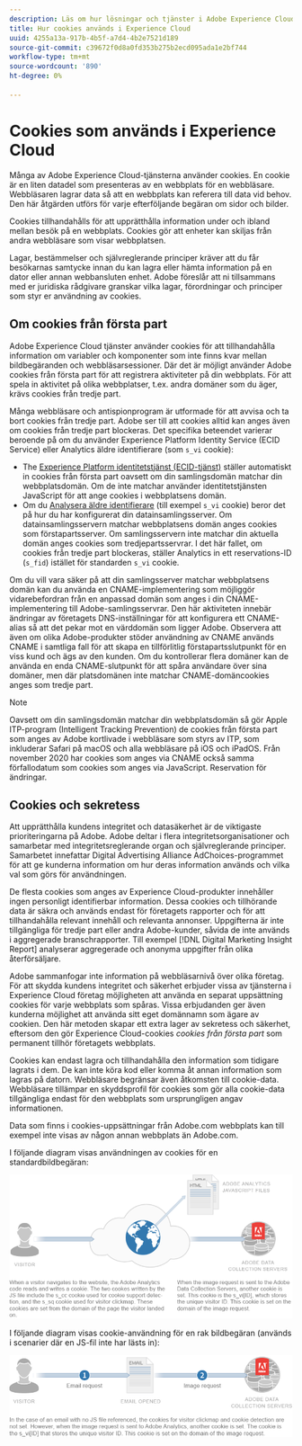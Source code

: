 ```yaml
---
description: Läs om hur lösningar och tjänster i Adobe Experience Cloud använder cookies.
title: Hur cookies används i Experience Cloud
uuid: 4255a13a-917b-4b5f-a7d4-4b2e7521d189
source-git-commit: c39672f0d8a0fd353b275b2ecd095ada1e2bf744
workflow-type: tm+mt
source-wordcount: '890'
ht-degree: 0%

---
```



# Cookies som används i Experience Cloud

Många av Adobe Experience Cloud-tjänsterna använder cookies. En cookie är en liten datadel som presenteras av en webbplats för en webbläsare. Webbläsaren lagrar data så att en webbplats kan referera till data vid behov. Den här åtgärden utförs för varje efterföljande begäran om sidor och bilder.

Cookies tillhandahålls för att upprätthålla information under och ibland mellan besök på en webbplats. Cookies gör att enheter kan skiljas från andra webbläsare som visar webbplatsen.

Lagar, bestämmelser och självreglerande principer kräver att du får besökarnas samtycke innan du kan lagra eller hämta information på en dator eller annan webbansluten enhet. Adobe föreslår att ni tillsammans med er juridiska rådgivare granskar vilka lagar, förordningar och principer som styr er användning av cookies.

## Om cookies från första part

Adobe Experience Cloud tjänster använder cookies för att tillhandahålla information om variabler och komponenter som inte finns kvar mellan bildbegäranden och webbläsarsessioner. Där det är möjligt använder Adobe cookies från första part för att registrera aktiviteter på din webbplats. För att spela in aktivitet på olika webbplatser, t.ex. andra domäner som du äger, krävs cookies från tredje part.

Många webbläsare och antispionprogram är utformade för att avvisa och ta bort cookies från tredje part. Adobe ser till att cookies alltid kan anges även om cookies från tredje part blockeras. Det specifika beteendet varierar beroende på om du använder Experience Platform Identity Service (ECID Service) eller Analytics äldre identifierare (som `s_vi` cookie):

* The [Experience Platform identitetstjänst (ECID-tjänst)](https://experienceleague.adobe.com/docs/id-service/using/intro/overview.html) ställer automatiskt in cookies från första part oavsett om din samlingsdomän matchar din webbplatsdomän. Om de inte matchar använder identitetstjänsten JavaScript för att ange cookies i webbplatsens domän.
* Om du [Analysera äldre identifierare](analytics.md) (till exempel `s_vi` cookie) beror det på hur du har konfigurerat din datainsamlingsserver. Om datainsamlingsservern matchar webbplatsens domän anges cookies som förstapartsserver. Om samlingsservern inte matchar din aktuella domän anges cookies som tredjepartsservrar. I det här fallet, om cookies från tredje part blockeras, ställer Analytics in ett reservations-ID (`s_fid`) istället för standarden `s_vi` cookie.

Om du vill vara säker på att din samlingsserver matchar webbplatsens domän kan du använda en CNAME-implementering som möjliggör vidarebefordran från en anpassad domän som anges i din CNAME-implementering till Adobe-samlingsservrar. Den här aktiviteten innebär ändringar av företagets DNS-inställningar för att konfigurera ett CNAME-alias så att det pekar mot en värddomän som ligger Adobe. Observera att även om olika Adobe-produkter stöder användning av CNAME används CNAME i samtliga fall för att skapa en tillförlitlig förstapartsslutpunkt för en viss kund och ägs av den kunden. Om du kontrollerar flera domäner kan de använda en enda CNAME-slutpunkt för att spåra användare över sina domäner, men där platsdomänen inte matchar CNAME-domäncookies anges som tredje part.

>[!NOTE]
>
>Oavsett om din samlingsdomän matchar din webbplatsdomän så gör Apple ITP-program (Intelligent Tracking Prevention) de cookies från första part som anges av Adobe kortlivade i webbläsare som styrs av ITP, som inkluderar Safari på macOS och alla webbläsare på iOS och iPadOS. Från november 2020 har cookies som anges via CNAME också samma förfallodatum som cookies som anges via JavaScript. Reservation för ändringar.

## Cookies och sekretess

Att upprätthålla kundens integritet och datasäkerhet är de viktigaste prioriteringarna på Adobe. Adobe deltar i flera integritetsorganisationer och samarbetar med integritetsreglerande organ och självreglerande principer. Samarbetet innefattar Digital Advertising Alliance AdChoices-programmet för att ge kunderna information om hur deras information används och vilka val som görs för användningen.

De flesta cookies som anges av Experience Cloud-produkter innehåller ingen personligt identifierbar information. Dessa cookies och tillhörande data är säkra och används endast för företagets rapporter och för att tillhandahålla relevant innehåll och relevanta annonser. Uppgifterna är inte tillgängliga för tredje part eller andra Adobe-kunder, såvida de inte används i aggregerade branschrapporter. Till exempel [!DNL Digital Marketing Insight Report] analyserar aggregerade och anonyma uppgifter från olika återförsäljare.

Adobe sammanfogar inte information på webbläsarnivå över olika företag. För att skydda kundens integritet och säkerhet erbjuder vissa av tjänsterna i Experience Cloud företag möjligheten att använda en separat uppsättning cookies för varje webbplats som spåras. Vissa erbjudanden ger även kunderna möjlighet att använda sitt eget domännamn som ägare av cookien. Den här metoden skapar ett extra lager av sekretess och säkerhet, eftersom den gör Experience Cloud-cookies *cookies från första part* som permanent tillhör företagets webbplats.

Cookies kan endast lagra och tillhandahålla den information som tidigare lagrats i dem. De kan inte köra kod eller komma åt annan information som lagras på datorn. Webbläsare begränsar även åtkomsten till cookie-data. Webbläsare tillämpar en skyddsprofil för cookies som gör alla cookie-data tillgängliga endast för den webbplats som ursprungligen angav informationen.

Data som finns i cookies-uppsättningar från Adobe.com webbplats kan till exempel inte visas av någon annan webbplats än Adobe.com.

I följande diagram visas användningen av cookies för en standardbildbegäran:

![Cookie-användning för en standardbildbegäran](assets/CookiesProcessGraphic-01.png)

I följande diagram visas cookie-användning för en rak bildbegäran (används i scenarier där en JS-fil inte har lästs in):

![Cookie-användning för en rak bildbegäran](assets/CookiesProcessGraphic2.png)

